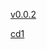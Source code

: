 
[v0.0.2](https://github.com/littleflute/The-Allman-Brothers-Band2/edit/master/The%201971%20Fillmore%20East%20Recordings%206CD-Set/readme.md)


[cd1](cd1)

